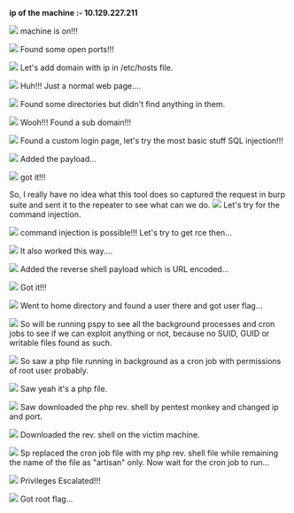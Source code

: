 **ip of the machine :- 10.129.227.211**

![](attachment/df76112c0a902d068906f7cbfcb6c847.png)
machine is on!!!

![](attachment/cdd951ed8371a4a8dcf2be6d4ca49fee.png)
Found some open ports!!!

![](attachment/1edc44f192dc521bf8e88bd94f0206fd.png)
Let's add domain with ip in /etc/hosts file.

![](attachment/e6e27d6c6e0d3bd31001a44af7c22aa8.png)
Huh!!! Just a normal web page....

![](attachment/f11844ca74b4eaad173c19f1eb1345f0.png)
Found some directories but didn't find anything in them.

![](attachment/9a3896f428d22c53498043c5453b723f.png)
Wooh!!! Found a sub domain!!!

![](attachment/7011ec1922b71025a8c61243ce4617fe.png)
Found a custom login page, let's try the most basic stuff SQL injection!!!

![](attachment/b0d53827f105b852e50b80634a4ffeed.png)
Added the payload...

![](attachment/9a943ad1a52ab3a852fa7fcf9ee19f47.png)
got it!!!

So, I really have no idea what this tool does so captured the request in burp suite and sent it to the repeater to see what can we do.
![](attachment/7f3ff07234413d4d65297a466e382b49.png)
Let's try for the command injection.

![](attachment/32638e9c864537b5dae7866b1a695286.png)
command injection is possible!!! Let's try to get rce then...

![](attachment/40c4e7a9e7763ae3d50019620388827f.png)
It also worked this way....

![](attachment/0950a0c5a19d26a2b8deb99dd0770f9e.png)
Added the reverse shell payload which is URL encoded...

![](attachment/71a7c6396a35e82491a1efe4d5462cf8.png)
Got it!!!

![](attachment/ae8d56670110397b8f4b0587c9e2800a.png)
Went to home directory and found a user there and got user flag...

![](attachment/c6ce27e18b9ab013e287fb72be4ef71a.png)
So will be running pspy to see all the background processes and cron jobs to see if we can exploit anything or not, because no SUID, GUID or writable files found as such.

![](attachment/5c6376af26ed3258b99ce50dd54be412.png)
So saw a php file running in background as a cron job with permissions of root user probably.

![](attachment/47e637aae190a4b137319ba5257872ea.png)
Saw yeah it's a php file.

![](attachment/98ea94e5e294d406cf1b361df4de84da.png)
Saw downloaded the php rev. shell by pentest monkey and changed ip and port.

![](attachment/639fc38b74135093d46e72a0e09b5753.png)
Downloaded the rev. shell on the victim machine.

![](attachment/b11e81a3ca5f144f9c4553f13b3ef042.png)
Sp replaced the cron job file with my php rev. shell file while remaining the name of the file as "artisan" only. Now wait for the cron job to run...

![](attachment/6b81de070d09153bc8b6a40216253064.png)
Privileges Escalated!!!

![](attachment/393bfeb8ad80243fe1e23f8455b4a25a.png)
Got root flag...